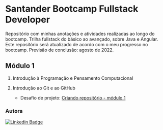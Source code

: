 # Santander Bootcamp Fullstack Developer

Repositório com minhas anotações e atividades realizadas ao longo do bootcamp. Trilha fullstack do básico ao avançado, sobre Java e Angular.<br>
Este repositório será atualizado de acordo com o meu progresso no bootcamp. Previsão de conclusão: agosto de 2022.

## Módulo 1

1. Introdução à Programação e Pensamento Computacional

2. Introdução ao Git e ao GitHub

    * Desafío de projeto: [Criando repositório - módulo 1](https://github.com/arlenesantos/Santander-DIO/tree/main/modulo1) 



### Autora

[![Linkedin Badge](https://img.shields.io/badge/Arlene%20Santos-0077B5?style=for-the-badge&logo=linkedin&logoColor=white&link=https://www.linkedin.com/in/arlenesantos89/)](https://www.linkedin.com/in/arlenesantos89/) 


        
